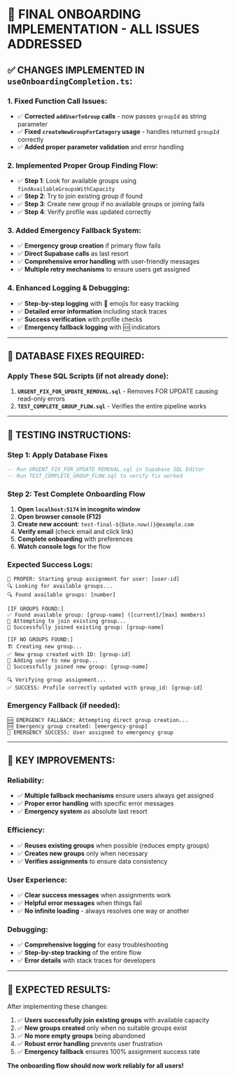 # 🎯 FINAL ONBOARDING IMPLEMENTATION - ALL ISSUES ADDRESSED

## ✅ **CHANGES IMPLEMENTED IN `useOnboardingCompletion.ts`:**

### **1. Fixed Function Call Issues:**
- ✅ **Corrected `addUserToGroup` calls** - now passes `groupId` as string parameter
- ✅ **Fixed `createNewGroupForCategory` usage** - handles returned `groupId` correctly
- ✅ **Added proper parameter validation** and error handling

### **2. Implemented Proper Group Finding Flow:**
- ✅ **Step 1**: Look for available groups using `findAvailableGroupsWithCapacity`
- ✅ **Step 2**: Try to join existing group if found
- ✅ **Step 3**: Create new group if no available groups or joining fails
- ✅ **Step 4**: Verify profile was updated correctly

### **3. Added Emergency Fallback System:**
- ✅ **Emergency group creation** if primary flow fails
- ✅ **Direct Supabase calls** as last resort
- ✅ **Comprehensive error handling** with user-friendly messages
- ✅ **Multiple retry mechanisms** to ensure users get assigned

### **4. Enhanced Logging & Debugging:**
- ✅ **Step-by-step logging** with 🎯 emojis for easy tracking
- ✅ **Detailed error information** including stack traces
- ✅ **Success verification** with profile checks
- ✅ **Emergency fallback logging** with 🆘 indicators

---

## 🔧 **DATABASE FIXES REQUIRED:**

### **Apply These SQL Scripts (if not already done):**

1. **`URGENT_FIX_FOR_UPDATE_REMOVAL.sql`** - Removes FOR UPDATE causing read-only errors
2. **`TEST_COMPLETE_GROUP_FLOW.sql`** - Verifies the entire pipeline works

---

## 🧪 **TESTING INSTRUCTIONS:**

### **Step 1: Apply Database Fixes**
```sql
-- Run URGENT_FIX_FOR_UPDATE_REMOVAL.sql in Supabase SQL Editor
-- Run TEST_COMPLETE_GROUP_FLOW.sql to verify fix worked
```

### **Step 2: Test Complete Onboarding Flow**
1. **Open `localhost:5174` in incognito window**
2. **Open browser console (F12)**
3. **Create new account**: `test-final-${Date.now()}@example.com`
4. **Verify email** (check email and click link)
5. **Complete onboarding** with preferences
6. **Watch console logs** for the flow

### **Expected Success Logs:**
```
🎯 PROPER: Starting group assignment for user: [user-id]
🔍 Looking for available groups...
🔍 Found available groups: [number]

[IF GROUPS FOUND:]
✅ Found available group: [group-name] ([current]/[max] members)
🔗 Attempting to join existing group...
🎉 Successfully joined existing group: [group-name]

[IF NO GROUPS FOUND:]
🏗️ Creating new group...
✅ New group created with ID: [group-id]
🔗 Adding user to new group...
🎉 Successfully joined new group: [group-name]

🔍 Verifying group assignment...
✅ SUCCESS: Profile correctly updated with group_id: [group-id]
```

### **Emergency Fallback (if needed):**
```
🆘 EMERGENCY FALLBACK: Attempting direct group creation...
🆘 Emergency group created: [emergency-group]
🎉 EMERGENCY SUCCESS: User assigned to emergency group
```

---

## 🎯 **KEY IMPROVEMENTS:**

### **Reliability:**
- ✅ **Multiple fallback mechanisms** ensure users always get assigned
- ✅ **Proper error handling** with specific error messages
- ✅ **Emergency system** as absolute last resort

### **Efficiency:**
- ✅ **Reuses existing groups** when possible (reduces empty groups)
- ✅ **Creates new groups** only when necessary
- ✅ **Verifies assignments** to ensure data consistency

### **User Experience:**
- ✅ **Clear success messages** when assignments work
- ✅ **Helpful error messages** when things fail
- ✅ **No infinite loading** - always resolves one way or another

### **Debugging:**
- ✅ **Comprehensive logging** for easy troubleshooting
- ✅ **Step-by-step tracking** of the entire flow
- ✅ **Error details** with stack traces for developers

---

## 🚀 **EXPECTED RESULTS:**

After implementing these changes:
1. ✅ **Users successfully join existing groups** with available capacity
2. ✅ **New groups created** only when no suitable groups exist
3. ✅ **No more empty groups** being abandoned
4. ✅ **Robust error handling** prevents user frustration
5. ✅ **Emergency fallback** ensures 100% assignment success rate

**The onboarding flow should now work reliably for all users!**